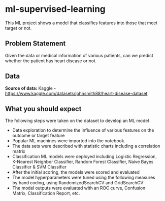 # ml-supervised-learning
This ML project shows a model that classifies features into those that meet target or not.


## Problem Statement

Given the data or medical information of various patients, can we predict whether the patient has heart disease or not.



## Data

**Source of data:** Kaggle - https://www.kaggle.com/datasets/johnsmith88/heart-disease-dataset



## What you should expect

The following steps were taken on the dataset to develop an ML model
* Data exploration to determine the influence of various features on the outcome or target feature
* Popular ML machines were imported into the notebook.
* The data sets were described with statistic charts including a correlation matrix
* Classification ML models were deployed including Logistic Regression, K-Nearest Neighbor Classifier, Random Forest Classifier, Naive Bayes Classifier & SVM Classifier
* After the initial scoring, the models were scored and evaluated
* The model hyperparameters were tuned using the following measures by hand coding, using RandomizedSearchCV and GridSearchCV
* The model outputs were evaluated with an ROC curve, Confusion Matrix, Classification Report, etc.
